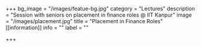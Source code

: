 +++
bg_image = "/images/featue-bg.jpg"
category = "Lectures"
description = "Session with seniors on placement in finance roles @ IIT Kanpur"
image = "/images/placement.jpg"
title = "Placement in Finance Roles"
[[information]]
info = ""
label = ""

+++
